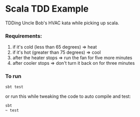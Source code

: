 # Scala TDD Example

TDDing Uncle Bob's HVAC kata while picking up scala.

### Requirements:
1. if it's cold (less than 65 degrees) => heat
1. if it's hot (greater than 75 degrees) => cool
1. after the heater stops => run the fan for five more minutes
1. after cooler stops => don't turn it back on for three minutes

### To run
```bash
sbt test
```

or run this while tweaking the code to auto compile and test:

```bash
sbt
~ test
```